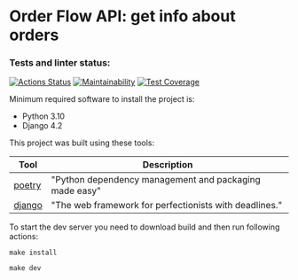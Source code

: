 # Order Flow API: get info about orders

### Tests and linter status:
[![Actions Status](https://github.com/GunGalla/order-flow-test/workflows/Python%20CI/badge.svg)](https://github.com/GunGalla/order-flow-test/actions)
[![Maintainability](https://api.codeclimate.com/v1/badges/36b43c23f4aa00280b62/maintainability)](https://codeclimate.com/github/GunGalla/order-flow-test/maintainability)
[![Test Coverage](https://api.codeclimate.com/v1/badges/36b43c23f4aa00280b62/test_coverage)](https://codeclimate.com/github/GunGalla/order-flow-test/test_coverage)


Minimum required software to install the project is:

- Python 3.10
- Django 4.2

This project was built using these tools:

| Tool                                     | Description                                            |
|------------------------------------------|--------------------------------------------------------|
| [poetry](https://poetry.eustace.io/)     | "Python dependency management and packaging made easy" |
| [django](https://www.djangoproject.com/) | "The web framework for perfectionists with deadlines." |

To start the dev server you need to download build and then run following actions:

`make install`

`make dev`
